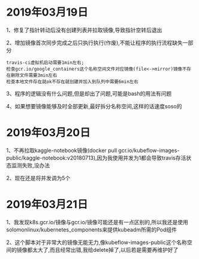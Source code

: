 # 2019年03月19日
1、修复了指针转动后没有创建列表并拉取镜像,导致指针空转后退出

2、增加镜像首次同步完成之后只执行执行(作废),不能让程序的执行流程缺失一部分

	travis-ci虚拟机启动需要1min左右;
	检查gcr.io/google_containers这个名称空间文件对应镜像(file<->mirror)镜像不存在删除文件需要3min左右
	检查本地文件存在就ok不存在就创建并加入到队列中需要6min左右

3、程序的逻辑没有什么问题,但是却出了问题,可能是bash的用法有问题

4、如果想要镜像能够及时全部更新,最好拆分名称空间,这样的话速度soso的

# 2019年03月20日
1、不再拉取kaggle-notebook镜像(docker pull gcr.io/kubeflow-images-public/kaggle-notebook:v20180713),因为我使用并发为1都会导致travis存活状态监测失败,没办法

2、现在还是将并发调为5个

# 2019年03月21日
1、我发现k8s.gcr.io/镜像与gcr.io/镜像可能还是有一点区别的,所以我还是使用solomonlinux/kubernetes_components来提供kubeadm所需的Pod组件

2、这个脚本对于非常大的镜像无能无力,像kubeflow-images-public这个名称空间的镜像都太大了,而且经常出错,我给delete掉了,以后若是需要再维护好了
